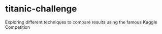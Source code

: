 # titanic-challenge
Exploring different techniques to compare results using the famous Kaggle Competition
